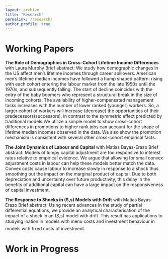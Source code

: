 ```yaml
---
layout: archive
title: "Research"
permalink: /research/
author_profile: true
---
```


Working Papers
=====

**The Role of Demographics in Cross-Cohort Lifetime Income Differences** with Laura Murphy
Brief abstract: We study how demographic changes in the US affect men’s lifetime incomes
through career spillovers. American men’s lifetime median incomes have followed a hump shaped
pattern: rising with each cohort entering the labour market from the late 1950s
until the 1970s, and subsequently falling. The start of decline coincides with the entry
of the baby boomers who represent a structural break in the size of incoming cohorts.
The availability of higher-compensated management tasks increases with the number of
lower ranked (younger) workers. So, a larger cohort of workers will increase (decrease)
the opportunities of their predecessors(successors), in contrast to the symmetric effect
predicted by traditional models.We utilize a simple model to show cross-cohort differences
in promotions to higher rank jobs can account for the shape of lifetime median incomes
observed in the data. We also show the promotion mechanism is consistent with several
other cross-cohort empirical facts.

**The Joint Dynamics of Labour and Capital** with Matias Bayas-Erazo
Brief abstract: Models of lumpy capital adjustment are too responsive to interest rates
relative to empirical evidence. We argue that allowing for small convex adjustment costs in
labour can help these models better match the data. Convex costs cause labour to increase
slowly in response to a shock thus smoothing out the impact on the marginal product of
capital. Due to both depreciation and uncertainty over future productivity, this delay in
the benefits of additional capital can have a large impact on the responsiveness of capital
investment.

**The Response to Shocks in (S,s) Models with Drift** with Matias Bayas-Erazo
Brief abstract: Using recent advances in the study of partial differential equations, we
provide an analytical characterisation of the impact of a shock in an (S,s) model with drift.
This result has applications to studying ination in models with menu costs and investment
behaviour in models with fixed costs of investment.


Work in Progress
=====
